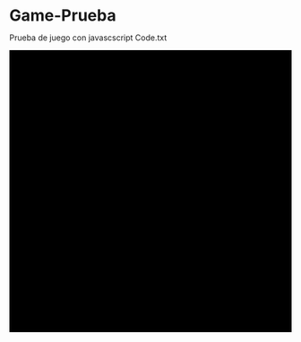 # Game-Prueba
Prueba de juego con javascscript
Code.txt
<!DOCTYPE html>
<html>
<head>
    <meta charset="utf-8" />
    <title>Gamedev Canvas Workshop - lesson 10: finishing up</title>
    <style>* { padding: 0; margin: 0; } canvas { background: #000; display: block; margin: 0 auto; }</style>
</head>
<body>

<canvas id="myCanvas" width="720" height="720"></canvas>

<script>
    var canvas = document.getElementById("myCanvas");
    var ctx = canvas.getContext("2d");
    var ballRadius = 10;
    var x = canvas.width/2;
    var y = canvas.height-30;
    var dx = 5;
    var dy = -5;
    var paddleHeight = 10;
    var paddleWidth = 75;
    var paddleX = (canvas.width-paddleWidth)/2;
    var rightPressed = false;
    var leftPressed = false;
    var brickRowCount = 8;
    var brickColumnCount = 7;
    var brickWidth = 75;
    var brickHeight = 20;
    var brickPadding = 10;
    var brickOffsetTop = 30;
    var brickOffsetLeft = 30;
    var score = 0;
    var lives = 3;
    var bricks = [];
    var colorR = 'rgb(' + (Math.floor(Math.random() * 256)) + ',' + (Math.floor(Math.random() * 256)) + ',' + (Math.floor(Math.random() * 256)) + ')';
    for(var c=0; c<brickColumnCount; c++) {
        bricks[c] = [];
        for(var r=0; r<brickRowCount; r++) {
            bricks[c][r] = { x: 0, y: 0, status: 1 };
        }
    }
    document.addEventListener("keydown", keyDownHandler, false);
    document.addEventListener("keyup", keyUpHandler, false);
    document.addEventListener("mousemove", mouseMoveHandler, false);
    function keyDownHandler(e) {
        if(e.keyCode == 39) {
            rightPressed = true;
        }
        else if(e.keyCode == 37) {
            leftPressed = true;
        }
    }
    function keyUpHandler(e) {
        if(e.keyCode == 39) {
            rightPressed = false;
        }
        else if(e.keyCode == 37) {
            leftPressed = false;
        }
    }
    function mouseMoveHandler(e) {
        var relativeX = e.clientX - canvas.offsetLeft;
        if(relativeX > 0 && relativeX < canvas.width) {
            paddleX = relativeX - paddleWidth/2;
        }
    }
    function collisionDetection() {
        for(var c=0; c<brickColumnCount; c++) {
            for(var r=0; r<brickRowCount; r++) {
                var b = bricks[c][r];
                if(b.status == 1) {
                    if(x > b.x && x < b.x+brickWidth && y > b.y && y < b.y+brickHeight) {
                        dy = -dy;
                        b.status = 0;
                        score++;
                        if(score == brickRowCount*brickColumnCount) {
                            alert("GANASTE");
                            document.location.reload();
                        }
                    }
                }
            }
        }
    }
    function drawBall() {
        ctx.beginPath();
        ctx.arc(x, y, ballRadius, 0, Math.PI*2);
        ctx.fillStyle = "#FF0000";
        ctx.fill();
        ctx.closePath();
    }
    function drawPaddle() {
        ctx.beginPath();
        ctx.rect(paddleX, canvas.height-paddleHeight, paddleWidth, paddleHeight);
        ctx.fillStyle = "#0095DD";
        ctx.fill();
        ctx.closePath();
    }
    function drawBricks() {
        for(var c=0; c<brickColumnCount; c++) {
            for(var r=0; r<brickRowCount; r++) {
                if(bricks[c][r].status == 1) {
                    var brickX = (r*(brickWidth+brickPadding))+brickOffsetLeft;
                    var brickY = (c*(brickHeight+brickPadding))+brickOffsetTop;
                    bricks[c][r].x = brickX;
                    bricks[c][r].y = brickY;
                    ctx.beginPath();
                    ctx.rect(brickX, brickY, brickWidth, brickHeight);
                    ctx.fillStyle = colorR;
                    ctx.fill();
                    ctx.closePath();
                }
            }
        }
    }
    function drawScore() {
        ctx.font = "16px Arial";
        ctx.fillStyle = "red";
        ctx.fillText("Score: "+score, 8, 20);
    }
    function drawLives() {
        ctx.font = "16px Arial";
        ctx.fillStyle = "#0095DD";
        ctx.fillText("Lives: "+lives, canvas.width-65, 20);
    }
    function draw() {
        ctx.clearRect(0, 0, canvas.width, canvas.height);
        drawBricks();
        drawBall();
        drawPaddle();
        drawScore();
        drawLives();
        collisionDetection();
        if(x + dx > canvas.width-ballRadius || x + dx < ballRadius) {
            dx = -dx;
        }
        if(y + dy < ballRadius) {
            dy = -dy;
        }
        else if(y + dy > canvas.height-ballRadius) {
            if(x > paddleX && x < paddleX + paddleWidth) {
                dy = -dy;
            }
            else {
                lives--;
                if(!lives) {
                    alert("PERDISTE");
                    document.location.reload();
                }
                else {
                    x = canvas.width/2;
                    y = canvas.height-30;
                    dx = 5;
                    dy = -5;
                    paddleX = (canvas.width-paddleWidth)/2;
                }
            }
        }
        if(rightPressed && paddleX < canvas.width-paddleWidth) {
            paddleX += 7;
        }
        else if(leftPressed && paddleX > 0) {
            paddleX -= 7;
        }
        x += dx;
        y += dy;
        requestAnimationFrame(draw);
    }
    draw();
</script>

</body>
</html>
